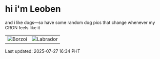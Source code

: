 # hi i'm Leoben

and i like dogs—so have some random dog pics that change whenever my CRON feels like it

|  |  |
|--------|----------|
| ![Borzoi](https://random-dog-vercel.vercel.app/api/random-borzoi?v=1753605251) | ![Labrador](https://random-dog-vercel.vercel.app/api/random-labrador?v=1753605251) |

Last updated: 2025-07-27 16:34 PHT
